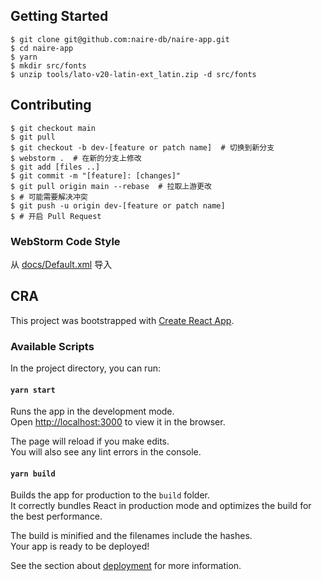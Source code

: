 ## Getting Started

```
$ git clone git@github.com:naire-db/naire-app.git
$ cd naire-app
$ yarn
$ mkdir src/fonts
$ unzip tools/lato-v20-latin-ext_latin.zip -d src/fonts
```

## Contributing

```
$ git checkout main
$ git pull
$ git checkout -b dev-[feature or patch name]  # 切换到新分支 
$ webstorm .  # 在新的分支上修改
$ git add [files ..]
$ git commit -m "[feature]: [changes]"
$ git pull origin main --rebase  # 拉取上游更改
$ # 可能需要解决冲突
$ git push -u origin dev-[feature or patch name]
$ # 开启 Pull Request
```

### WebStorm Code Style

从 [docs/Default.xml](docs/Default.xml) 导入

## CRA

This project was bootstrapped with [Create React App](https://github.com/facebook/create-react-app).

### Available Scripts

In the project directory, you can run:

#### `yarn start`

Runs the app in the development mode.\
Open [http://localhost:3000](http://localhost:3000) to view it in the browser.

The page will reload if you make edits.\
You will also see any lint errors in the console.

#### `yarn build`

Builds the app for production to the `build` folder.\
It correctly bundles React in production mode and optimizes the build for the best performance.

The build is minified and the filenames include the hashes.\
Your app is ready to be deployed!

See the section about [deployment](https://facebook.github.io/create-react-app/docs/deployment) for more information.
